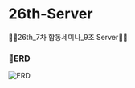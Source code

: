 # 26th-Server
👨‍💻26th_7차 합동세미나_9조 Server👩‍💻

### 📌ERD
![ERD](https://user-images.githubusercontent.com/39720852/84687980-8118a100-af79-11ea-859c-4875a380e6e8.PNG)

